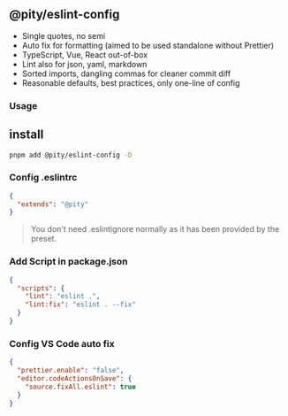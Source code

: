 ## @pity/eslint-config

* Single quotes, no semi
* Auto fix for formatting (aimed to be used standalone without Prettier)
* TypeScript, Vue, React out-of-box
* Lint also for json, yaml, markdown
* Sorted imports, dangling commas for cleaner commit diff
* Reasonable defaults, best practices, only one-line of config


### Usage

## install

```bash
pnpm add @pity/eslint-config -D
```

### Config .eslintrc

```json
{
  "extends": "@pity"
}
```
> You don't need .eslintignore normally as it has been provided by the preset.


### Add Script in package.json

```json
{
  "scripts": {
    "lint": "eslint .",
    "lint:fix": "eslint . --fix"
  }
}
```


### Config VS Code auto fix

```json
{
  "prettier.enable": "false",
  "editor.codeActionsOnSave": {
    "source.fixAll.eslint": true
  }
}
```
